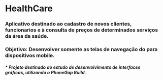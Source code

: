 # HealthCare

### Aplicativo destinado ao cadastro de novos clientes, funcionarios e à consulta de preços de determinados serviços da área da saúde.

### Objetivo: Desenvolver somente as telas de navegação do para dispositivos mobile.

##### * Projeto destinado ao estudo de desenvolvimento de interfaces gráficas, utilizando o PhoneGap Build.
